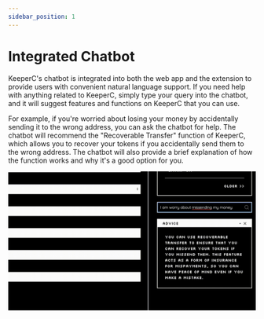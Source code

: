 ```yaml
---
sidebar_position: 1
---
```


# Integrated Chatbot

KeeperC's chatbot is integrated into both the web app and the extension to provide users with convenient natural language support.
If you need help with anything related to KeeperC, simply type your query into the chatbot, and it will suggest features and functions on KeeperC that you can use.

<!-- TODO: image -->

For example, if you're worried about losing your money by accidentally sending it to the wrong address, you can ask the chatbot for help.
The chatbot will recommend the "Recoverable Transfer" function of KeeperC, which allows you to recover your tokens if you accidentally send them to the wrong address.
The chatbot will also provide a brief explanation of how the function works and why it's a good option for you.

![chatbot](../images/5_2_chatbot.gif)

